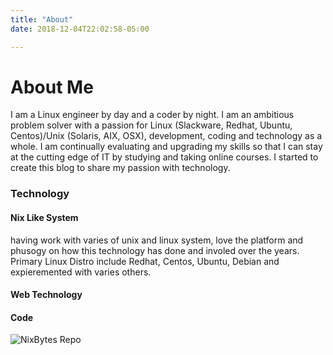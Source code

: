 ```yaml
---
title: "About"
date: 2018-12-04T22:02:58-05:00

---
```



# About Me

I am a Linux engineer by day and a coder by night. I am an ambitious problem solver with a passion for  Linux (Slackware, Redhat, Ubuntu, Centos)/Unix (Solaris, AIX, OSX), development, coding and technology as a whole. 
I am continually evaluating and upgrading my skills so that I can stay at the cutting edge of IT by studying and taking online courses. I started to create this blog to share my passion with technology. 

### Technology 

#### Nix Like System

having work with varies of unix and linux system, love the platform and phusogy on how this technology has done and involed over the years. Primary Linux Distro include Redhat, Centos, Ubuntu, Debian and expieremented with varies others.

#### Web Technology


#### Code



![NixBytes Repo]()
